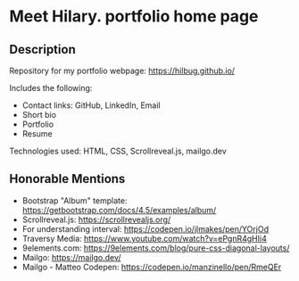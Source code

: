 # Meet Hilary. portfolio home page

## Description
Repository for my portfolio webpage: https://hilbug.github.io/

Includes the following:
- Contact links: GitHub, LinkedIn, Email
- Short bio
- Portfolio
- Resume

Technologies used: HTML, CSS, Scrollreveal.js, mailgo.dev

## Honorable Mentions
- Bootstrap "Album" template: https://getbootstrap.com/docs/4.5/examples/album/
- Scrollreveal.js: https://scrollrevealjs.org/
- For understanding interval: https://codepen.io/jlmakes/pen/YOrjOd
- Traversy Media: https://www.youtube.com/watch?v=ePgnR4gHIi4
- 9elements.com: https://9elements.com/blog/pure-css-diagonal-layouts/
- Mailgo: https://mailgo.dev/
- Mailgo - Matteo Codepen: https://codepen.io/manzinello/pen/RmeQEr
